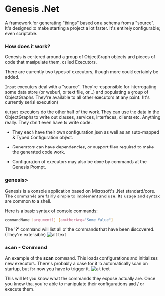 # Genesis .Net
A framework for generating "things" based on a schema from a "source". It's designed to make starting a project a lot faster. It's entirely configurable; even scriptable. 

### How does it work?
Genesis is centered around a group of ObjectGraph objects and pieces of code that manipulate them, called Executors. 

There are currently two types of executors, though more could certainly be added.

`Input` executors deal with a "source". They're responsible for interrogating some data store (or weburl, or text file, or...) and populating a group of ObjectGraphs. They're available to all other executors at any point. (It's currently serial execution) 

`Output` executors do the other half of the work. They can use the data in the ObjectGraphs to write out classes, services, interfaces, clients etc. Anything really. They don't even have to write code.

* They each have their own configuration.json as well as an auto-mapped & Typed Configuration object. 

* Generators can have dependencies, or support files required to make the generated code work.

* Configuration of executors may also be done by commands at the Genesis Prompt. 

### genesis>
Genesis is a console application based on Microsoft's .Net standard/core. The commands are fairly simple to implement and use. Its usage and syntax are common to a shell. 

Here is a basic syntax of console commands:

``` bash
commandName [argument1] [anotherArg="Some Value"] 
```

The '<b>?</b>' command will list all of the commands that have been discovered. (They're extensible)
![alt text](https://github.com/genesisdotnet/genesis/blob/master/docs/images/commands.png?raw=true "Command List")

### scan - Command

An example of the <b>scan</b> command. This loads configurations and initializes new executors. There's probably a case for it to automatically scan on startup, but for now you have to trigger it.
![alt text](https://github.com/genesisdotnet/genesis/blob/master/docs/images/scan.png?raw=true "Scan Example")

This will let you know what the commands they expose actually are. Once you know that you're able to manipulate their configurations and / or execute them.